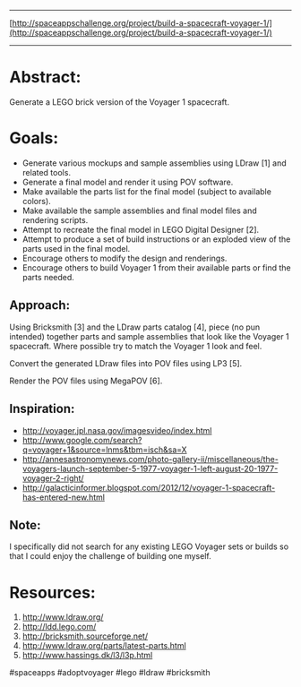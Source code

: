 
- - - - -

[http://spaceappschallenge.org/project/build-a-spacecraft-voyager-1/](http://spaceappschallenge.org/project/build-a-spacecraft-voyager-1/)

- - - - -

Abstract:
=========

Generate a LEGO brick version of the Voyager 1 spacecraft.


Goals:
======

- Generate various mockups and sample assemblies using LDraw [1] and related tools.
- Generate a final model and render it using POV software.
- Make available the parts list for the final model (subject to available colors).
- Make available the sample assemblies and final model files and rendering scripts.
- Attempt to recreate the final model in LEGO Digital Designer [2].
- Attempt to produce a set of build instructions or an exploded view of the parts used in the final model.
- Encourage others to modify the design and renderings.
- Encourage others to build Voyager 1 from their available parts or find the parts needed.


Approach:
---------

Using Bricksmith [3] and the LDraw parts catalog [4], piece (no pun intended) together parts and sample assemblies that look like the Voyager 1 spacecraft.  Where possible try to match the Voyager 1 look and feel.

Convert the generated LDraw files into POV files using LP3 [5].

Render the POV files using MegaPOV [6].


Inspiration:
------------

- http://voyager.jpl.nasa.gov/imagesvideo/index.html
- http://www.google.com/search?q=voyager+1&source=lnms&tbm=isch&sa=X
- http://annesastronomynews.com/photo-gallery-ii/miscellaneous/the-voyagers-launch-september-5-1977-voyager-1-left-august-20-1977-voyager-2-right/
- http://galacticinformer.blogspot.com/2012/12/voyager-1-spacecraft-has-entered-new.html


Note:
-----

I specifically did not search for any existing LEGO Voyager sets or builds so that I could enjoy the challenge of building one myself.


Resources:
==========

1. http://www.ldraw.org/
2. http://ldd.lego.com/
3. http://bricksmith.sourceforge.net/
4. http://www.ldraw.org/parts/latest-parts.html
5. http://www.hassings.dk/l3/l3p.html

#spaceapps #adoptvoyager #lego #ldraw #bricksmith
